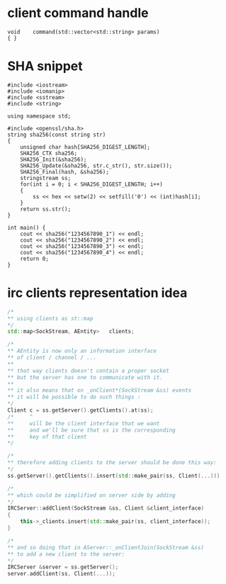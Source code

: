 # client command handle
    void    command(std::vector<std::string> params)
    { }

# SHA snippet

    #include <iostream>
    #include <iomanip>
    #include <sstream>
    #include <string>

    using namespace std;

    #include <openssl/sha.h>
    string sha256(const string str)
    {
        unsigned char hash[SHA256_DIGEST_LENGTH];
        SHA256_CTX sha256;
        SHA256_Init(&sha256);
        SHA256_Update(&sha256, str.c_str(), str.size());
        SHA256_Final(hash, &sha256);
        stringstream ss;
        for(int i = 0; i < SHA256_DIGEST_LENGTH; i++)
        {
            ss << hex << setw(2) << setfill('0') << (int)hash[i];
        }
        return ss.str();
    }

    int main() {
        cout << sha256("1234567890_1") << endl;
        cout << sha256("1234567890_2") << endl;
        cout << sha256("1234567890_3") << endl;
        cout << sha256("1234567890_4") << endl;
        return 0;
    }
# irc clients representation idea
```cpp
/*
** using clients as st::map
*/
std::map<SockStream, AEntity>   clients;

/*
** AEntity is now only an information interface
** of client / channel / ... 
**
** that way clients doesn't contain a proper socket
** but the server has one to communicate with it.
** 
** it also means that on _onClient*(SockStream &ss) events
** it will be possible to do such things :
*/
Client c = ss.getServer().getClients().at(ss);
/*     ^ 
**     will be the client interface that we want
**     and we'll be sure that ss is the corresponding
**     key of that client
*/

/*
** therefore adding clients to the server should be done this way:
*/
ss.getServer().getClients().insert(std::make_pair(ss, Client(...)))

/*
** which could be simplified on server side by adding
*/
IRCServer::addClient(SockStream &ss, Client &client_interface)
{
    this->_clients.insert(std::make_pair(ss, client_interface));
}

/*
** and so doing that in AServer::_onClientJoin(SockStream &ss)
** to add a new client to the server:
*/
IRCServer &server = ss.getServer();
server.addClient(ss, Client(...));
```

